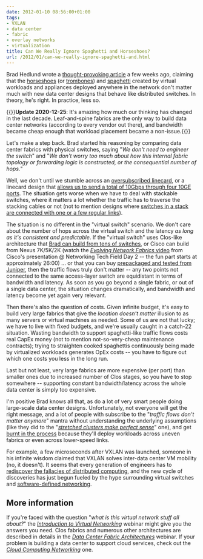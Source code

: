 ```yaml
---
date: 2012-01-10 08:56:00+01:00
tags:
- VXLAN
- data center
- fabric
- overlay networks
- virtualization
title: Can We Really Ignore Spaghetti and Horseshoes?
url: /2012/01/can-we-really-ignore-spaghetti-and.html
---
```

Brad Hedlund wrote a [thought-provoking article](http://bradhedlund.com/2011/12/22/on-optimizing-traffic-for-network-virtualization/) a few weeks ago, claiming that the [horseshoes](http://blog.scottlowe.org/2011/12/07/revisiting-vxlan-and-layer-3-connectivity/) (or [trombones](https://blog.ipspace.net/2011/02/traffic-trombone-what-it-is-and-how-you.html)) and [spaghetti](https://blog.ipspace.net/2011/10/vxlan-termination-on-physical-devices.html) created by virtual workloads and appliances deployed anywhere in the network don't matter much with new data center designs that behave like distributed switches. In theory, he's right. In practice, less so.
<!--more-->
{{<note update>}}**Update 2020-12-25**: It's amazing how much our thinking has changed in the last decade. Leaf-and-spine fabrics are the only way to build data center networks (according to every vendor out there), and bandwidth became cheap enough that workload placement became a non-issue.{{</note>}}

Let's make a step back. Brad started his reasoning by comparing data center fabrics with physical switches, saying "*We don't need to engineer the switch*" and "*We don't worry too much about how this internal fabric topology or forwarding logic is constructed, or the consequential number of hops.*"

Well, we don't until we stumble across an [oversubscribed linecard](http://www.netcordia.com/community/blogs/terrys_blog/archive/2011/10/17/application-performance-troubleshooting.aspx), or a linecard design that [allows us to send a total of 10Gbps through four 10GE ports](http://www.cisco.com/en/US/prod/collateral/switches/ps9441/ps9402/ps9512/Data_Sheet_C78-437757.html). The situation gets worse when we have to deal with stackable switches, where it matters a lot whether the traffic has to traverse the stacking cables or not (not to mention designs where [switches in a stack are connected with one or a few regular links](https://blog.ipspace.net/2011/09/long-distance-irf-fabric-works-best-in.html)).

The situation is no different in the "virtual switch" scenario. We don't care about the number of hops across the virtual switch and the latency *as long as it's consistent and predictable*. If the "virtual switch" uses Clos-like architecture that [Brad can build from tens of switches](http://bradhedlund.com/2011/11/05/hadoop-network-design-challenge/), or Cisco can build from Nexus 7K/5K/2K (watch the [*Evolving Network Fabrics* video](http://techfieldday.com/2011/cisco-presents-networking-tech-field-day-2/) from Cisco's presentation @ Networking Tech Field Day 2 -- the fun part starts at approximately 26:00) \... or that you can buy [prepackaged and tested from Juniper](https://blog.ipspace.net/2011/09/qfabric-part-1-hardware-architecture.html), then the traffic flows truly don't matter -- any two points not connected to the same access-layer switch are equidistant in terms of bandwidth and latency. As soon as you go beyond a single fabric, or out of a single data center, the situation changes dramatically, and bandwidth and latency become yet again very relevant.

Then there's also the question of costs. Given infinite budget, it's easy to build very large fabrics that give the *location doesn't matter* illusion to as many servers or virtual machines as needed. Some of us are not that lucky; we have to live with fixed budgets, and we're usually caught in a catch-22 situation. Wasting bandwidth to support spaghetti-like traffic flows costs real CapEx money (not to mention not-so-very-cheap maintenance contracts); trying to straighten cooked spaghettis continuously being made by virtualized workloads generates OpEx costs -- you have to figure out which one costs you less in the long run.

Last but not least, very large fabrics are more expensive (per port) than smaller ones due to increased number of Clos stages, so you have to stop somewhere -- supporting constant bandwidth/latency across the whole data center is simply too expensive.

I'm positive Brad knows all that, as do a lot of very smart people doing large-scale data center designs. Unfortunately, not everyone will get the right message, and a lot of people with subscribe to the "*traffic flows don't matter anymore*" mantra without understanding the underlying assumptions (like they did to the "*[stretched clusters make perfect sense](https://blog.ipspace.net/2011/06/stretched-clusters-almost-as-good-as.html)*" one), and get [burnt in the process](https://blog.ipspace.net/2011/12/large-scale-l2-dci-true-story.html) because they'll deploy workloads across uneven fabrics or even across lower-speed links.

For example, a few microseconds after VXLAN was launched, someone in his infinite wisdom claimed that VXLAN solves inter-data center VM mobility (no, it doesn't). It seems that every generation of engineers has to [rediscover the fallacies of distributed computing](http://en.wikipedia.org/wiki/Fallacies_of_Distributed_Computing), and the new cycle of discoveries has just begun fueled by the hype surrounding virtual switches and [software-defined networking](https://blog.ipspace.net/2011/03/open-networking-foundation-fabric.html).

## More information

If you're faced with the question "*what is this virtual network stuff all about?*" the [*Introduction to Virtual Networking*](http://www.ipspace.net/VMintro) webinar might give you the answers you need. Clos fabrics and numerous other architectures are described in details in the [*Data Center Fabric Architectures*](http://www.ipspace.net/DCFabric) webinar. If your problem is building a data center to support cloud services, check out the [*Cloud Computing Networking*](http://www.ipspace.net/CloudNet) one.
